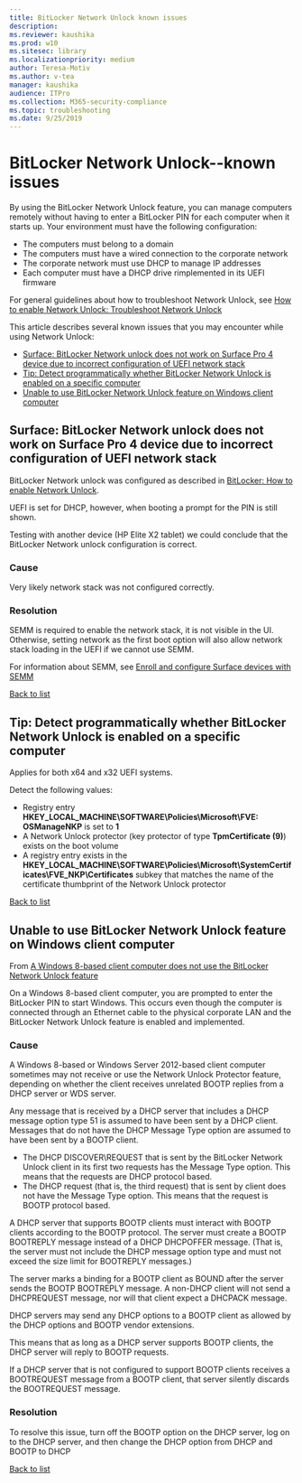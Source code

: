 ```yaml
---
title: BitLocker Network Unlock known issues
description: 
ms.reviewer: kaushika
ms.prod: w10
ms.sitesec: library
ms.localizationpriority: medium
author: Teresa-Motiv
ms.author: v-tea
manager: kaushika
audience: ITPro
ms.collection: M365-security-compliance
ms.topic: troubleshooting
ms.date: 9/25/2019
---
```

# BitLocker Network Unlock--known issues

By using the BitLocker Network Unlock feature, you can manage computers remotely without having to enter a BitLocker PIN for each computer when it starts up. Your environment must have the following configuration:

- The computers must belong to a domain
- The computers must have a wired connection to the corporate network
- The corporate network must use DHCP to manage IP addresses
- Each computer must have a DHCP drive rimplemented in its UEFI firmware

For general guidelines about how to troubleshoot Network Unlock, see [How to enable Network Unlock: Troubleshoot Network Unlock](https://docs.microsoft.com/windows/security/information-protection/bitlocker/bitlocker-how-to-enable-network-unlock#troubleshoot-network-unlock)

This article describes several known issues that you may encounter while using Network Unlock:

<a id="list"></a>

- [Surface: BitLocker Network unlock does not work on Surface Pro 4 device due to incorrect configuration of UEFI network stack](#scenario-1)
- [Tip: Detect programmatically whether BitLocker Network Unlock is enabled on a specific computer](#scenario-2)
- [Unable to use BitLocker Network Unlock feature on Windows client computer](#scenario-4)

## <a id="scenario-1"></a>Surface: BitLocker Network unlock does not work on Surface Pro 4 device due to incorrect configuration of UEFI network stack

BitLocker Network unlock was configured as described in [BitLocker: How to enable Network Unlock](https://docs.microsoft.com/windows/device-security/bitlocker/bitlocker-how-to-enable-network-unlock).

UEFI is set for DHCP, however, when booting a prompt for the PIN is still shown.

Testing with another device (HP Elite X2 tablet) we could conclude that the BitLocker Network unlock configuration is correct.

### Cause

Very likely network stack was not configured correctly.

### Resolution

SEMM is required to enable the network stack, it is not visible in the UI. Otherwise, setting network as the first boot option will also allow network stack loading in the UEFI if we cannot use SEMM.

For information about SEMM, see [Enroll and configure Surface devices with SEMM](https://docs.microsoft.com/surface/enroll-and-configure-surface-devices-with-semm)

[Back to list](#list)

## <a id="scenario-2"></a>Tip: Detect programmatically whether BitLocker Network Unlock is enabled on a specific computer

Applies for both x64 and x32 UEFI systems.

Detect the following values:

- Registry entry **HKEY\_LOCAL\_MACHINE\\SOFTWARE\\Policies\\Microsoft\\FVE: OSManageNKP** is set to **1**
- A Network Unlock protector (key protector of type **TpmCertificate (9)**) exists on the boot volume
- A registry entry exists in the **HKEY\_LOCAL\_MACHINE\\SOFTWARE\\Policies\\Microsoft\\SystemCertificates\\FVE\_NKP\\Certificates** subkey that matches the name of the certificate thumbprint of the Network Unlock protector

[Back to list](#list)

## <a id="scenario-4"></a>Unable to use BitLocker Network Unlock feature on Windows client computer

From [A Windows 8-based client computer does not use the BitLocker Network Unlock feature](https://internal.support.services.microsoft.com/help/2891694/a-windows-8-based-client-computer-does-not-use-the-bitlocker-network-u)

On a Windows 8-based client computer, you are prompted to enter the BitLocker PIN to start Windows. This occurs even though the computer is connected through an Ethernet cable to the physical corporate LAN and the BitLocker Network Unlock feature is enabled and implemented.

### Cause

A Windows 8-based or Windows Server 2012-based client computer sometimes may not receive or use the Network Unlock Protector feature, depending on whether the client receives unrelated BOOTP replies from a DHCP server or WDS server.

Any message that is received by a DHCP server that includes a DHCP message option type 51 is assumed to have been sent by a DHCP client. Messages that do not have the DHCP Message Type option are assumed to have been sent by a BOOTP client.

- The DHCP DISCOVER\REQUEST that is sent by the BitLocker Network Unlock client in its first two requests has the Message Type option. This means that the requests are DHCP protocol based.  
- The DHCP request (that is, the third request) that is sent by client does not have the Message Type option. This means that the request is BOOTP protocol based.

A DHCP server that supports BOOTP clients must interact with BOOTP clients according to the BOOTP protocol. The server must create a BOOTP BOOTREPLY message instead of a DHCP DHCPOFFER message. (That is, the server must not include the DHCP message option type and must not exceed the size limit for BOOTREPLY messages.)

The server marks a binding for a BOOTP client as BOUND after the server sends the BOOTP BOOTREPLY message. A non-DHCP client will not send a DHCPREQUEST message, nor will that client expect a DHCPACK message.

DHCP servers may send any DHCP options to a BOOTP client as allowed by the DHCP options and BOOTP vendor extensions.

This means that as long as a DHCP server supports BOOTP clients, the DHCP server will reply to BOOTP requests.

If a DHCP server that is not configured to support BOOTP clients receives a BOOTREQUEST message from a BOOTP client, that server silently discards the BOOTREQUEST message.

### Resolution

To resolve this issue, turn off the BOOTP option on the DHCP server, log on to the DHCP server, and then change the DHCP option from DHCP and BOOTP to DHCP

[Back to list](#list)
